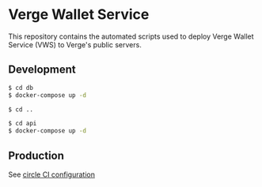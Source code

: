 # Verge Wallet Service
This repository contains the automated scripts used to deploy Verge Wallet Service (VWS) to Verge's public servers.

## Development

```bash
$ cd db
$ docker-compose up -d

$ cd ..

$ cd api
$ docker-compose up -d
```

## Production

See [circle CI configuration](blob/master/.circleci/config.yml)
